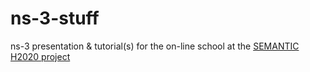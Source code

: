# ns-3-stuff
ns-3 presentation & tutorial(s) for the on-line school at the [SEMANTIC H2020 project](https://fogus.gr/semantic/)

